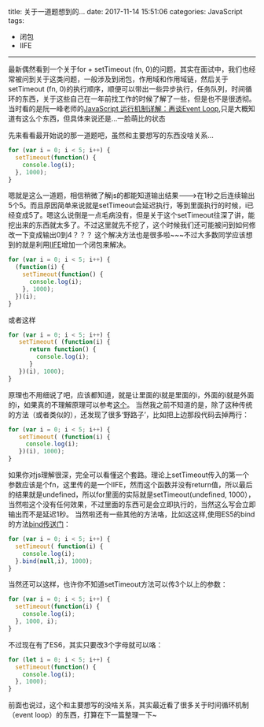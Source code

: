 title: 关于一道题想到的...
date: 2017-11-14 15:51:06
categories: JavaScript
tags:
- 闭包 
- IIFE
---

最新偶然看到一个关于for + setTimeout (fn, 0)的问题，其实在面试中，我们也经常被问到关于这类问题，一般涉及到闭包，作用域和作用域链，然后关于setTimeout (fn, 0)的执行顺序，顺便可以带出一些异步执行，任务队列，时间循环的东西，关于这些自己在一年前找工作的时候了解了一些，但是也不是很透彻。当时看的是阮一峰老师的[JavaScript 运行机制详解：再谈Event Loop](http://www.ruanyifeng.com/blog/2014/10/event-loop.html),只是大概知道有这么个东西，但具体来说还是...一脸萌比的状态
<!--more-->
先来看看最开始说的那一道题吧，虽然和主要想写的东西没啥关系...

```js
for (var i = 0; i < 5; i++) {
  setTimeout(function() {
    console.log(i);
  }, 1000);
}
```
嗯就是这么一道题，相信稍微了解js的都能知道输出结果--->在1秒之后连续输出5个5。而且原因简单来说就是setTimeout会延迟执行，等到里面执行的时候，i已经变成5了。嗯这么说倒是一点毛病没有，但是关于这个setTimeout往深了讲，能挖出来的东西就太多了。不过这里就先不挖了，这个时候我们还可能被问到如何修改一下变成输出0到4？？？
这个解决方法也是很多啦~~~不过大多数同学应该想到的就是利用[IIFE](http://benalman.com/news/2010/11/immediately-invoked-function-expression/#iife)增加一个闭包来解决。

```js
for (var i = 0; i < 5; i++) {
  (function(i) {
    setTimeout(function() {
      console.log(i);
    }, 1000);
  })(i);
}
```
或者这样

```js
for (var i = 0; i < 5; i++) { 
   setTimeout( (function(i) {
      return function() {
        console.log(i);
      }
   })(i), 1000);
}
```
原理也不用细说了吧，应该都知道，就是让里面的i就是里面的i，外面的i就是外面的i，如果真的不理解原理可以参考[这个](http://www.jianshu.com/p/9b4a54a98660)。
当然我之前不知道的是，除了这种传统的方法（或者类似的），还发现了很多‘野路子’，比如把上边那段代码去掉两行：

```js
for (var i = 0; i < 5; i++) { 
   setTimeout( (function(i) {
     console.log(i);
   })(i), 1000);
}
```
如果你对js理解很深，完全可以看懂这个套路。理论上setTimeout传入的第一个参数应该是个fn，这里传的是一个IIFE，然而这个函数并没有return值，所以最后的结果就是undefined，所以for里面的实际就是setTimeout(undefined, 1000），当然啦这个没有任何效果，不过里面的东西可是会立即执行的，当然这么写会立即输出而不是延迟1秒。
当然啦还有一些其他的方法咯，比如这这样,使用ES5的bind的方法[bind传送门](https://developer.mozilla.org/zh-CN/docs/Web/JavaScript/Reference/Global_Objects/Function/bind)：

```js
for (var i = 0; i < 5; i++) { 
  setTimeout( function(i) {
    console.log(i);
  }.bind(null,i), 1000);
}
```
当然还可以这样，也许你不知道setTimeout方法可以传3个以上的参数：

```js
for (var i = 0; i < 5; i++) {
  setTimeout(function(i) {
    console.log(i);
  }, 1000, i);
}
```
不过现在有了ES6，其实只要改3个字母就可以咯：

```js
for (let i = 0; i < 5; i++) {
  setTimeout(function() {
    console.log(i);
  }, 1000);
}
```

前面也说过，这个和主要想写的没啥关系，其实最近看了很多关于时间循环机制（event loop）的东西，打算在下一篇整理一下~